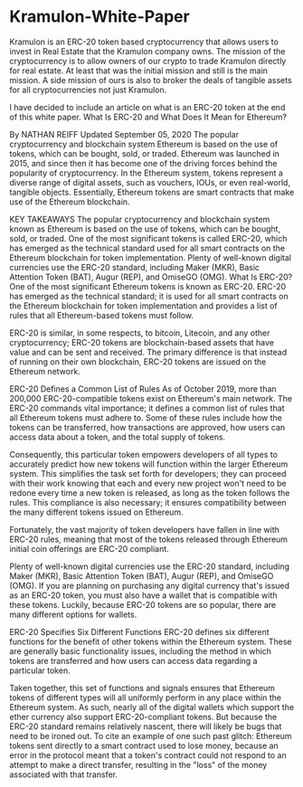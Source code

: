 # Kramulon-White-Paper

Kramulon is an ERC-20 token based cryptocurrency that allows users to invest in Real Estate that the Kramulon company owns. The mission of the cryptocurrency is to allow owners of our crypto to trade Kramulon directly for real estate. At least that was the initial mission and still is the main mission. A side mission of ours is also to broker the deals of tangible assets for all cryptocurrencies not just Kramulon. 

I have decided to include an article on what is an ERC-20 token at the end of this white paper.
What Is ERC-20 and What Does It Mean for Ethereum?

By NATHAN REIFF Updated September 05, 2020
The popular cryptocurrency and blockchain system Ethereum is based on the use of tokens, which can be bought, sold, or traded. Ethereum was launched in 2015, and since then it has become one of the driving forces behind the popularity of cryptocurrency. In the Ethereum system, tokens represent a diverse range of digital assets, such as vouchers, IOUs, or even real-world, tangible objects. Essentially, Ethereum tokens are smart contracts that make use of the Ethereum blockchain.


KEY TAKEAWAYS
The popular cryptocurrency and blockchain system known as Ethereum is based on the use of tokens, which can be bought, sold, or traded.
One of the most significant tokens is called ERC-20, which has emerged as the technical standard used for all smart contracts on the Ethereum blockchain for token implementation.
Plenty of well-known digital currencies use the ERC-20 standard, including Maker (MKR), Basic Attention Token (BAT), Augur (REP), and OmiseGO (OMG).
What Is ERC-20?
One of the most significant Ethereum tokens is known as ERC-20. ERC-20 has emerged as the technical standard; it is used for all smart contracts on the Ethereum blockchain for token implementation and provides a list of rules that all Ethereum-based tokens must follow.


ERC-20 is similar, in some respects, to bitcoin, Litecoin, and any other cryptocurrency; ERC-20 tokens are blockchain-based assets that have value and can be sent and received. The primary difference is that instead of running on their own blockchain, ERC-20 tokens are issued on the Ethereum network.

ERC-20 Defines a Common List of Rules
As of October 2019, more than 200,000 ERC-20-compatible tokens exist on Ethereum's main network. The ERC-20 commands vital importance; it defines a common list of rules that all Ethereum tokens must adhere to. Some of these rules include how the tokens can be transferred, how transactions are approved, how users can access data about a token, and the total supply of tokens. 


Consequently, this particular token empowers developers of all types to accurately predict how new tokens will function within the larger Ethereum system. This simplifies the task set forth for developers; they can proceed with their work knowing that each and every new project won't need to be redone every time a new token is released, as long as the token follows the rules. This compliance is also necessary; it ensures compatibility between the many different tokens issued on Ethereum.

Fortunately, the vast majority of token developers have fallen in line with ERC-20 rules, meaning that most of the tokens released through Ethereum initial coin offerings are ERC-20 compliant.

Plenty of well-known digital currencies use the ERC-20 standard, including Maker (MKR), Basic Attention Token (BAT), Augur (REP), and OmiseGO (OMG). If you are planning on purchasing any digital currency that's issued as an ERC-20 token, you must also have a wallet that is compatible with these tokens. Luckily, because ERC-20 tokens are so popular, there are many different options for wallets.

ERC-20 Specifies Six Different Functions
ERC-20 defines six different functions for the benefit of other tokens within the Ethereum system. These are generally basic functionality issues, including the method in which tokens are transferred and how users can access data regarding a particular token.

Taken together, this set of functions and signals ensures that Ethereum tokens of different types will all uniformly perform in any place within the Ethereum system. As such, nearly all of the digital wallets which support the ether currency also support ERC-20-compliant tokens. But because the ERC-20 standard remains relatively nascent, there will likely be bugs that need to be ironed out. To cite an example of one such past glitch: Ethereum tokens sent directly to a smart contract used to lose money, because an error in the protocol meant that a token's contract could not respond to an attempt to make a direct transfer, resulting in the "loss" of the money associated with that transfer.
